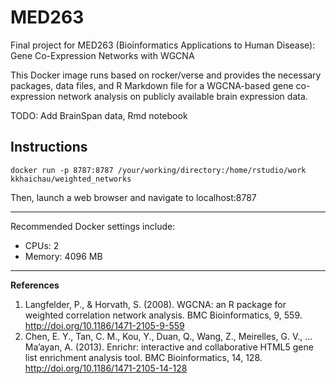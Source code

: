 # MED263
Final project for MED263 (Bioinformatics Applications to Human Disease): Gene Co-Expression Networks with WGCNA

This Docker image runs based on rocker/verse and provides the necessary 
packages, data files, and R Markdown file for a WGCNA-based gene co-expression 
network analysis on publicly available brain expression data.  

TODO: Add BrainSpan data, Rmd notebook

## Instructions
```shell
docker run -p 8787:8787 /your/working/directory:/home/rstudio/work kkhaichau/weighted_networks
```
Then, launch a web browser and navigate to localhost:8787  

---
Recommended Docker settings include:
* CPUs: 2
* Memory: 4096 MB

---
**References**
1.  Langfelder, P., & Horvath, S. (2008). WGCNA: an R package for weighted correlation network analysis. BMC Bioinformatics, 9, 559. http://doi.org/10.1186/1471-2105-9-559
2.  Chen, E. Y., Tan, C. M., Kou, Y., Duan, Q., Wang, Z., Meirelles, G. V., … Ma’ayan, A. (2013). Enrichr: interactive and collaborative HTML5 gene list enrichment analysis tool. BMC Bioinformatics, 14, 128. http://doi.org/10.1186/1471-2105-14-128
